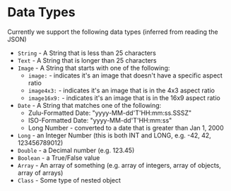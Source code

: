 # Data Types
Currently we support the following data types (inferred from reading the JSON)
* ``String`` - A String that is less than 25 characters
* ``Text`` - A String that is longer than 25 characters
* ``Image`` - A String that starts with one of the following:
    * ``image:`` - indicates it's an image that doesn't have a specific aspect ratio
    * ``image4x3:`` - indicates it's an image that is in the 4x3 aspect ratio
    * ``image16x9:`` - indicates it's an image that is in the 16x9 aspect ratio
* ``Date`` - A String that matches one of the following:
    * Zulu-Formatted Date: "yyyy-MM-dd'T'HH:mm:ss.SSSZ"
    * ISO-Formatted Date: "yyyy-MM-dd'T'HH:mm:ss"
    * Long Number - converted to a date that is greater than Jan 1, 2000
* ``Long`` - an Integer Number (this is both INT and LONG, e.g. -42, 42, 123456789012)
* ``Double`` - a Decimal number (e.g. 123.45)
* ``Boolean`` - a True/False value
* ``Array`` - An array of something (e.g. array of integers, array of objects, array of arrays)
* ``Class`` - Some type of nested object
